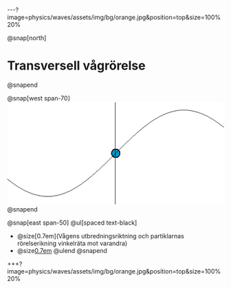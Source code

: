---?image=physics/waves/assets/img/bg/orange.jpg&position=top&size=100% 20%

@snap[north]
# Transversell vågrörelse
@snapend

@snap[west span-70]
![span-70](physics/waves/assets/img/simple_harmonic_motion_animation.gif)
@snapend

@snap[east span-50]
@ul[spaced text-black]
- @size[0.7em](Vågens utbredningsriktning och partiklarnas rörelserikning vinkelräta mot varandra)
- @size[0.7em](Periodtid...)
@ulend
@snapend

+++?image=physics/waves/assets/img/bg/orange.jpg&position=top&size=100% 20%